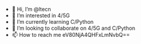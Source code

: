 - 👋 Hi, I’m @ltecn
- 👀 I’m interested in 4/5G
- 🌱 I’m currently learning C/Python
- 💞️ I’m looking to collaborate on 4/5G and C/Python
- 📫 How to reach me eV80NjA4QHFxLmNvbQ==

<!---
ltecn/ltecn is a ✨ special ✨ repository because its `README.md` (this file) appears on your GitHub profile.
You can click the Preview link to take a look at your changes.
--->
